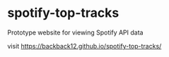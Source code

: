 # spotify-top-tracks
Prototype website for viewing Spotify API data

visit https://backback12.github.io/spotify-top-tracks/
